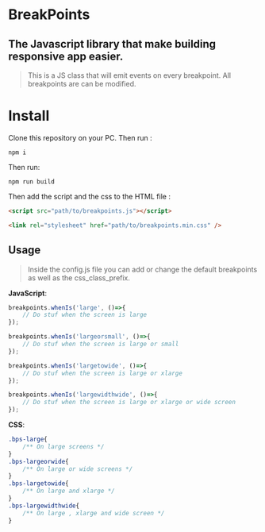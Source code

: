 # BreakPoints
## The Javascript library that make building responsive app easier.

> This is a JS class that will emit events on every breakpoint.
> All breakpoints are can be modified.

# Install

Clone this repository on your PC. Then run :

    npm i

Then run:

    npm run build

Then add the script and the css to the HTML file :

```html
<script src="path/to/breakpoints.js"></script>
```

```html
<link rel="stylesheet" href="path/to/breakpoints.min.css" />
```

## Usage

> Inside the config.js file you can add or change the default breakpoints as well as the css_class_prefix.

**JavaScript**:
```javascript
breakpoints.whenIs('large', ()=>{
    // Do stuf when the screen is large
});

breakpoints.whenIs('largeorsmall', ()=>{
    // Do stuf when the screen is large or small
});

breakpoints.whenIs('largetowide', ()=>{
    // Do stuf when the screen is large or xlarge
});

breakpoints.whenIs('largewidthwide', ()=>{
    // Do stuf when the screen is large or xlarge or wide screen
});
```


**CSS**:
```css
.bps-large{
    /** On large screens */
}
.bps-largeorwide{
    /** On large or wide screens */
}
.bps-largetowide{
    /** On large and xlarge */
}
.bps-largewidthwide{
    /** On large , xlarge and wide screen */
}
```



